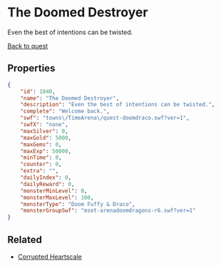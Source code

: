 # The Doomed Destroyer

Even the best of intentions can be twisted.

[Back to quest](../quests.md)

## Properties

```json
{
    "id": 1840,
    "name": "The Doomed Destroyer",
    "description": "Even the best of intentions can be twisted.",
    "complete": "Welcome back.",
    "swf": "towns\/TimeArena\/quest-doomdraco.swf?ver=1",
    "swfX": "none",
    "maxSilver": 0,
    "maxGold": 5000,
    "maxGems": 0,
    "maxExp": 50000,
    "minTime": 0,
    "counter": 0,
    "extra": "",
    "dailyIndex": 0,
    "dailyReward": 0,
    "monsterMinLevel": 0,
    "monsterMaxLevel": 100,
    "monsterType": "Doom Fuffy & Draco",
    "monsterGroupSwf": "mset-arenadoomdragons-r6.swf?ver=1"
}
```

## Related

- [Corrupted Heartscale](../items/20375-corrupted-heartscale.md)

